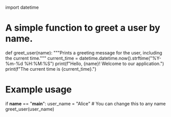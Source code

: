 import datetime

# A simple function to greet a user by name.
def greet_user(name):
    """Prints a greeting message for the user, including the current time."""
    current_time = datetime.datetime.now().strftime("%Y-%m-%d %H:%M:%S")
    print(f"Hello, {name}! Welcome to our application.")
    print(f"The current time is {current_time}.")

# Example usage
if __name__ == "__main__":
    user_name = "Alice"  # You can change this to any name
    greet_user(user_name)
